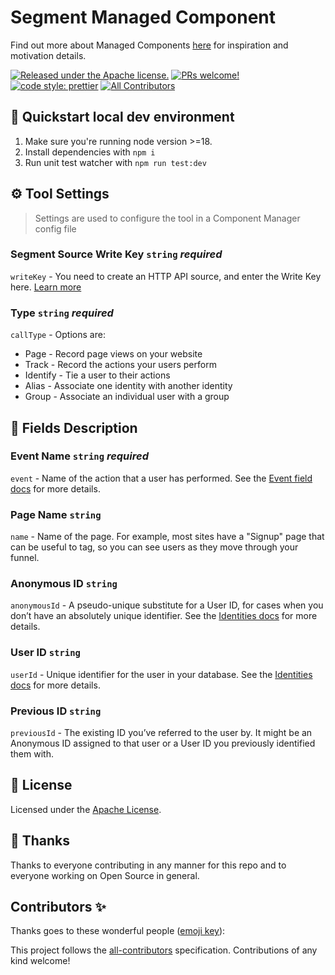 # Segment Managed Component

Find out more about Managed Components [here](https://blog.cloudflare.com/zaraz-open-source-managed-components-and-webcm/) for inspiration and motivation details.

[![Released under the Apache license.](https://img.shields.io/badge/license-apache-blue.svg)](./LICENSE)
[![PRs welcome!](https://img.shields.io/badge/PRs-welcome-brightgreen.svg)](./CONTRIBUTING.md)
[![code style: prettier](https://img.shields.io/badge/code_style-prettier-ff69b4.svg?style=flat-square)](https://github.com/prettier/prettier)
[![All Contributors](https://img.shields.io/github/all-contributors/managed-components/snapchat?color=ee8449&style=flat-square)](#contributors)

## 🚀 Quickstart local dev environment

1. Make sure you're running node version >=18.
2. Install dependencies with `npm i`
3. Run unit test watcher with `npm run test:dev`

## ⚙️ Tool Settings

> Settings are used to configure the tool in a Component Manager config file

### Segment Source Write Key `string` _required_

`writeKey` - You need to create an HTTP API source, and enter the Write Key here. [Learn more](https://segment.com/docs/connections/find-writekey/)

### Type `string` _required_

`callType` - Options are:

- Page - Record page views on your website
- Track - Record the actions your users perform
- Identify - Tie a user to their actions
- Alias - Associate one identity with another identity
- Group - Associate an individual user with a group

## 🧱 Fields Description

### Event Name `string` _required_

`event` - Name of the action that a user has performed. See the [Event field docs](https://segment.com/docs/connections/spec/track#event) for more details.

### Page Name `string`

`name` - Name of the page. For example, most sites have a "Signup" page that can be useful to tag, so you can see users as they move through your funnel.

### Anonymous ID `string`

`anonymousId` - A pseudo-unique substitute for a User ID, for cases when you don’t have an absolutely unique identifier. See the [Identities docs](https://segment.com/docs/connections/spec/identify#identities) for more details.

### User ID `string`

`userId` - Unique identifier for the user in your database. See the [Identities docs](https://segment.com/docs/connections/spec/identify#identities) for more details.

### Previous ID `string`

`previousId` - The existing ID you’ve referred to the user by. It might be an Anonymous ID assigned to that user or a User ID you previously identified them with.

## 📝 License

Licensed under the [Apache License](./LICENSE).

## 💜 Thanks

Thanks to everyone contributing in any manner for this repo and to everyone working on Open Source in general.

## Contributors ✨

Thanks goes to these wonderful people ([emoji key](https://allcontributors.org/docs/en/emoji-key)):

<!-- ALL-CONTRIBUTORS-LIST:START - Do not remove or modify this section -->
<!-- prettier-ignore-start -->
<!-- markdownlint-disable -->

<!-- markdownlint-restore -->
<!-- prettier-ignore-end -->

<!-- ALL-CONTRIBUTORS-LIST:END -->

This project follows the [all-contributors](https://github.com/all-contributors/all-contributors) specification. Contributions of any kind welcome!
